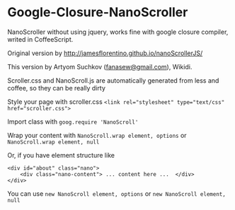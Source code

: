 Google-Closure-NanoScroller
===========================

NanoScroller without using jquery, works fine with google closure compiler, writed in CoffeeScript.

Original version by http://jamesflorentino.github.io/nanoScrollerJS/

This version by Artyom Suchkov (fanasew@gmail.com), Wikidi.

Scroller.css and NanoScroll.js are automatically generated from less and coffee, so they can be really dirty

Style your page with scroller.css `<link rel="stylesheet" type="text/css" href="scroller.css">`

Import class with `goog.require 'NanoScroll'`

Wrap your content with `NanoScroll.wrap element, options` or `NanoScroll.wrap element, null`

Or, if you have element structure like
```
<div id="about" class="nano">
    <div class="nano-content"> ... content here ...  </div>
</div>
```
You can use `new NanoScroll element, options`
or `new NanoScroll element, null`
